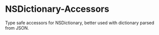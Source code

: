 NSDictionary-Accessors
======================

Type safe accessors for NSDictionary, better used with dictionary parsed from JSON.
